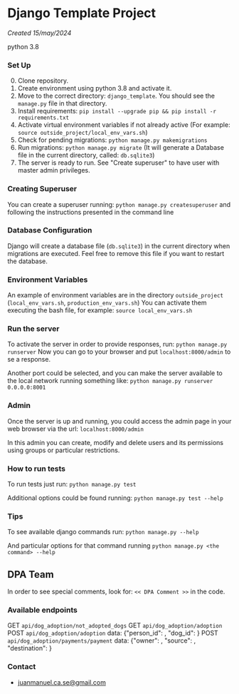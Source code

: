 # Django Template Project #

_Created 15/may/2024_

python 3.8

### Set Up ###
0. Clone repository.
1. Create environment using python 3.8 and activate it.
2. Move to the correct directory: `django_template`. You should see the `manage.py` file in that directory.
3. Install requirements: `pip install --upgrade pip && pip install -r requirements.txt`
4. Activate virtual environment variables if not already active (For example: `source outside_project/local_env_vars.sh`)
5. Check for pending migrations: `python manage.py makemigrations`
6. Run migrations: `python manage.py migrate` (It will generate a Database file in the current directory, called: `db.sqlite3`)
7. The server is ready to run. See "Create superuser" to have user with master admin privileges.

### Creating Superuser ###
You can create a superuser running:
`python manage.py createsuperuser`
and following the instructions presented in the command line

### Database Configuration ###
Django will create a database file (`db.sqlite3`) in the current directory when migrations are executed.
Feel free to remove this file if you want to restart the database.

### Environment Variables ###
An example of environment variables are in the directory `outside_project` (`local_env_vars.sh`, `production_env_vars.sh`)
You can activate them executing the bash file, for example:
`source local_env_vars.sh`

### Run the server ###
To activate the server in order to provide responses, run:
`python manage.py runserver`
Now you can go to your browser and put `localhost:8000/admin` to se a response.

Another port could be selected, and you can make the server available to the local network running something like:
`python manage.py runserver 0.0.0.0:8001`

### Admin ###
Once the server is up and running, you could access the admin page in your web browser via the url:
`localhost:8000/admin`

In this admin you can create, modify and delete users and its permissions using groups or particular restrictions.

### How to run tests ###
To run tests just run:
`python manage.py test`

Additional options could be found running:
`python manage.py test --help`

### Tips ###
To see available django commands run:
`python manage.py --help`

And particular options for that command running
`python manage.py <the command> --help`

## DPA Team ##
In order to see special comments, look for: `<< DPA Comment >>` in the code.


### Available endpoints ###
GET `api/dog_adoption/not_adopted_dogs`
GET `api/dog_adoption/adoption`
POST `api/dog_adoption/adoption` data: {"person_id": <uuid>, "dog_id": <uuid>}
POST `api/dog_adoption/payments/payment` data: {"owner": <str>, "source": <str>, "destination": <str>}

### Contact ###
* juanmanuel.ca.se@gmail.com
